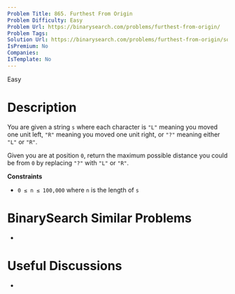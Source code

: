 ```yaml
---
Problem Title: 865. Furthest From Origin
Problem Difficulty: Easy
Problem Url: https://binarysearch.com/problems/furthest-from-origin/
Problem Tags: 
Solution Url: https://binarysearch.com/problems/furthest-from-origin/solutions/
IsPremium: No
Companies: 
IsTemplate: No
---
```


<span style="color: ;">Easy</span>

# Description

You are given a string `s` where each character is `"L"` meaning you moved one unit left, `"R"` meaning you moved one unit right, or `"?"` meaning either `"L"` or `"R"`.

Given you are at position `0`, return the maximum possible distance you could be from `0` by replacing `"?"` with `"L"` or `"R"`.

**Constraints**
- `0 ≤ n ≤ 100,000` where `n` is the length of `s`

# BinarySearch Similar Problems

- []()

# Useful Discussions

- []()
